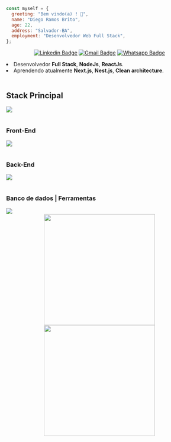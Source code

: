 ```javascript
const myself = {
  greeting: "Bem vindo(a) ! 👋",
  name: "Diego Ramos Brito",
  age: 22,
  address: "Salvador-BA",
  employment: "Desenvolvedor Web Full Stack",
};
```

<div align="center">

[![Linkedin Badge](https://img.shields.io/badge/LinkedIn-0077B5?style=for-the-badge&logo=linkedin&logoColor=white)](https://www.linkedin.com/in/diego-rbrito/)
[![Gmail Badge](https://img.shields.io/badge/Gmail-D14836?style=for-the-badge&logo=gmail&logoColor=white)](mailto:diegorbrito9@gmail.com)
[![Whatsapp Badge](https://img.shields.io/badge/WhatsApp-25D366?style=for-the-badge&logo=whatsapp&logoColor=white)](https://api.whatsapp.com/send?phone=5571993804648)

</div>

<li> Desenvolvedor <strong>Full Stack</strong>, <strong>NodeJs</strong>, <strong>ReactJs</strong>.</li>
<li> Aprendendo atualmente <strong> Next.js</strong>, <strong>Nest.js</strong>, <strong>Clean architecture</strong>.</li>
</br>

<strong><h2>Stack Principal</h2></strong>

<div>
  <img src="https://skillicons.dev/icons?i=js,ts" />
</div>

#

<strong><h3>Front-End</h3></strong>

<div>
  <img src="https://skillicons.dev/icons?i=react,nextjs,vite,styledcomponents,sass" />
</div>

#

<strong><h3>Back-End</h3></strong>

<div>
  <img src="https://skillicons.dev/icons?i=nodejs,nestjs,prisma,express" />
</div>

#

<strong><h3>Banco de dados | Ferramentas</h3></strong>

<div>
  <img src="https://skillicons.dev/icons?i=mysql,sqlite,mongodb,firebase,redis,vscode,heroku,vercel,git,docker,figma,linux" />
</div>

<div align="center">
  <img width="300rem" height="300rem" src="https://github-readme-stats.vercel.app/api/top-langs/?username=DiegoRamos-b&layout=compact&theme=dracula&langs_count=10" style="display: inline-block;"/>
  <img width="300rem" height="300rem" src="https://github-readme-stats.vercel.app/api?username=DiegoRamos-b&show_icons=true&theme=dracula" style="display: inline-block;"/>
</div>
